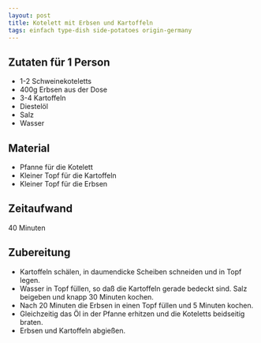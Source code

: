 ```yaml
---
layout: post
title: Kotelett mit Erbsen und Kartoffeln
tags: einfach type-dish side-potatoes origin-germany
---
```

## Zutaten für 1 Person
* 1-2 Schweinekoteletts
* 400g Erbsen aus der Dose
* 3-4 Kartoffeln
* Diestelöl
* Salz
* Wasser

## Material
* Pfanne für die Kotelett
* Kleiner Topf für die Kartoffeln
* Kleiner Topf für die Erbsen

## Zeitaufwand
40 Minuten

## Zubereitung
* Kartoffeln schälen, in daumendicke Scheiben schneiden und in Topf
  legen.
* Wasser in Topf füllen, so daß die Kartoffeln gerade bedeckt sind. Salz
  beigeben und knapp 30 Minuten kochen.
* Nach 20 Minuten die Erbsen in einen Topf füllen und 5 Minuten kochen.
* Gleichzeitig das Öl in der Pfanne erhitzen und die Koteletts
  beidseitig braten.
* Erbsen und Kartoffeln abgießen.
